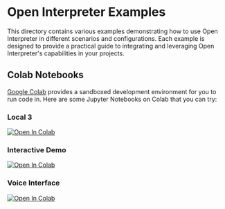 # Open Interpreter Examples

This directory contains various examples demonstrating how to use Open Interpreter in different scenarios and configurations. Each example is designed to provide a practical guide to integrating and leveraging Open Interpreter's capabilities in your projects.

## Colab Notebooks

[Google Colab](https://colab.google/) provides a sandboxed development environment for you to run code in. Here are some Jupyter Notebooks on Colab that you can try:

### Local 3

[![Open In Colab](https://colab.research.google.com/assets/colab-badge.svg)](https://colab.research.google.com/drive/1jWKKwVCQneCTB5VNQNWO0Wxqg1vG_E1T#scrollTo=13ISLtY9_v7g)

### Interactive Demo

[![Open In Colab](https://colab.research.google.com/assets/colab-badge.svg)](https://colab.research.google.com/drive/1WKmRXZgsErej2xUriKzxrEAXdxMSgWbb?usp=sharing)

### Voice Interface

[![Open In Colab](https://colab.research.google.com/assets/colab-badge.svg)](https://colab.research.google.com/drive/1NojYGHDgxH6Y1G1oxThEBBb2AtyODBIK)
